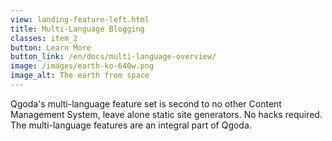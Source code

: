 ```yaml
---
view: landing-feature-left.html
title: Multi-Language Blogging
classes: item_2
button: Learn More
button_link: /en/docs/multi-language-overview/
image: /images/earth-ko-640w.png
image_alt: The earth from space
---
```

Qgoda's multi-language feature set is second to no other Content Management System, leave alone static site generators. No hacks required. The multi-language features are an integral part of Qgoda.
